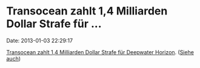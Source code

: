 Transocean zahlt 1,4 Milliarden Dollar Strafe für \...
======================================================

Date: 2013-01-03 22:29:17

[Transocean zahlt 1,4 Milliarden Dollar Strafe für Deepwater
Horizon](http://www.bbc.co.uk/news/business-20905472). ([Siehe
auch](/?q=Transocean))
